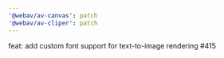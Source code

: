 ```yaml
---
'@webav/av-canvas': patch
'@webav/av-cliper': patch
---
```


feat: add custom font support for text-to-image rendering #415
